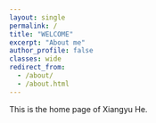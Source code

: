 ```yaml
---
layout: single
permalink: /
title: "WELCOME"
excerpt: "About me"
author_profile: false
classes: wide
redirect_from: 
  - /about/
  - /about.html
---
```


This is the home page of Xiangyu He.


